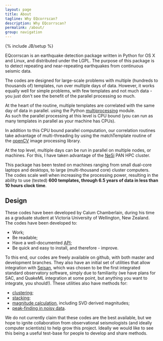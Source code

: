 ```yaml
---
layout: page
title: About
tagline: Why EQcorrscan?
description: Why EQcorrscan?
permalink: /about/
group: navigation
---
```

{% include JB/setup %}

EQcorrscan is an earthquake detection package written in Python for OS X and Linux,
and distributed under the LGPL.  The purpose of this package is to detect repeating and
near-repeating earthquakes from continuous seismic data.  

The codes are designed for large-scale problems with multiple (hundreds to
thousands of) templates, run over multiple days of data.  However, it works
equally well for simple problems, with few templates and not much data - you just
don't see the benefit of the parallel processing so much.

At the heart of the routine, multiple templates are correlated with the same
day of data in parallel. using the Python
[multiprocessing](https://docs.python.org/2/library/multiprocessing.html) module.  
As such the parallel processing at this level is CPU bound (you can run as many
templates in parallel as your machine has CPUs).  

In addition to this CPU bound parallel computation, our correlation routines take
advantage of multi-threading by using the matchTemplate routine of the
[openCV](http://opencv.org/) image processing library.

At the top level, multiple days can be run in parallel on multiple nodes, or
machines.  For this, I have taken advantage of the [NeSi](https://www.nesi.org.nz/)
PAN HPC cluster.

This package has been tested on machines ranging from small dual-core laptops
and desktops, to large (multi-thousand core) cluster computers.  The codes
scale well when increasing the processing power, resulting in the ability to
use (tested) **600 templates, through 6.5 years of data in less than 10 hours clock time**.



## Design

These codes have been developed by Calum Chamberlain, during his time as a graduate
student at Victoria University of Wellington, New Zealand.  The codes have been
developed to:

* Work;
* Be readable;
* Have a well-documented [API](http://eqcorrscan.readthedocs.org/en/latest/?badge=latest);
* Be quick and easy to install, and therefore - improve.

To this end, our codes are freely available on github, with both master and
development branches. They also have an initial set of utilities that allow integration
with [Seisan](http://seisan.info/), which was chosen to be the first integrated
standard observatory software, simply due to familiarity (we have plans for SAC,
and QuakeML integration at some point, but anything you want to integrate, you should!).
These utilities also have methods for:

* [clustering](http://eqcorrscan.readthedocs.org/en/latest/submodules/utils.clustering.html);
* [stacking](http://eqcorrscan.readthedocs.org/en/latest/submodules/utils.stacking.html);
* [magnitude calculation](http://eqcorrscan.readthedocs.org/en/latest/submodules/utils.mag_calc.html), including SVD derived magnitudes;
* [peak-finding in noisy data](http://eqcorrscan.readthedocs.org/en/latest/submodules/utils.findpeaks.html).

We do not currently claim that these codes are the best available, but we hope to
ignite collaboration from observational seismologists (and ideally computer
scientists) to help grow this project.  Ideally we would like to see this being
a useful test-base for people to develop and share methods.

